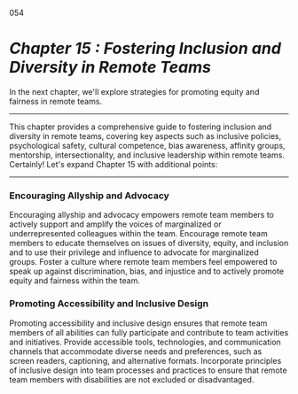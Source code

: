 054



# ***Chapter 15 : Fostering Inclusion and Diversity in Remote Teams***

In the next chapter, we'll explore strategies for promoting equity and fairness in remote teams.

---

This chapter provides a comprehensive guide to fostering inclusion and diversity in remote teams, covering key aspects such as inclusive policies, psychological safety, cultural competence, bias awareness, affinity groups, mentorship, intersectionality, and inclusive leadership within remote teams.
Certainly! Let's expand Chapter 15 with additional points:

---

### **Encouraging Allyship and Advocacy**

Encouraging allyship and advocacy empowers remote team members to actively support and amplify the voices of marginalized or underrepresented colleagues within the team. Encourage remote team members to educate themselves on issues of diversity, equity, and inclusion and to use their privilege and influence to advocate for marginalized groups. Foster a culture where remote team members feel empowered to speak up against discrimination, bias, and injustice and to actively promote equity and fairness within the team.

### **Promoting Accessibility and Inclusive Design**

Promoting accessibility and inclusive design ensures that remote team members of all abilities can fully participate and contribute to team activities and initiatives. Provide accessible tools, technologies, and communication channels that accommodate diverse needs and preferences, such as screen readers, captioning, and alternative formats. Incorporate principles of inclusive design into team processes and practices to ensure that remote team members with disabilities are not excluded or disadvantaged.
